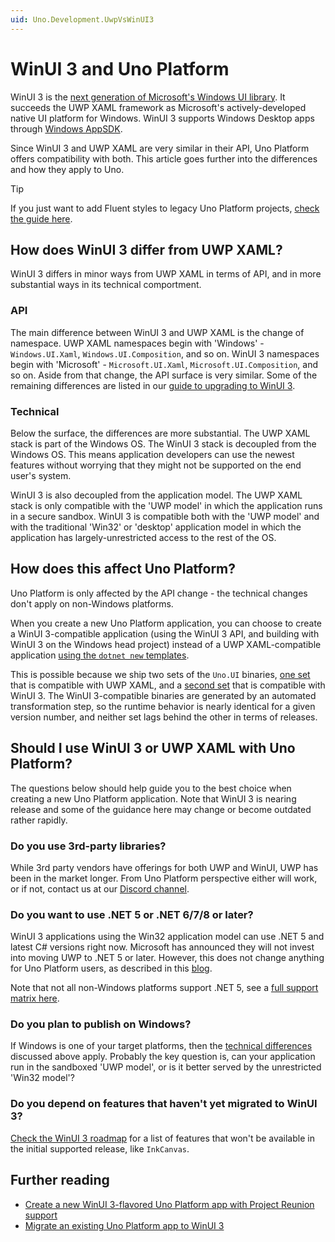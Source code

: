 ```yaml
---
uid: Uno.Development.UwpVsWinUI3
---
```


# WinUI 3 and Uno Platform

WinUI 3 is the [next generation of Microsoft's Windows UI library](https://learn.microsoft.com/windows/apps/winui/). It succeeds the UWP XAML framework as Microsoft's actively-developed native UI platform for Windows. WinUI 3 supports Windows Desktop apps through [Windows AppSDK](https://learn.microsoft.com/windows/apps/windows-app-sdk/).

Since WinUI 3 and UWP XAML are very similar in their API, Uno Platform offers compatibility with both. This article goes further into the differences and how they apply to Uno.

> [!TIP]
> If you just want to add Fluent styles to legacy Uno Platform projects, [check the guide here](features/using-winui2.md).

## How does WinUI 3 differ from UWP XAML?

WinUI 3 differs in minor ways from UWP XAML in terms of API, and in more substantial ways in its technical comportment.

### API

The main difference between WinUI 3 and UWP XAML is the change of namespace. UWP XAML namespaces begin with 'Windows' - `Windows.UI.Xaml`, `Windows.UI.Composition`, and so on. WinUI 3 namespaces begin with 'Microsoft' - `Microsoft.UI.Xaml`, `Microsoft.UI.Composition`, and so on. Aside from that change, the API surface is very similar. Some of the remaining differences are listed in our [guide to upgrading to WinUI 3](updating-to-winui3.md).

### Technical

Below the surface, the differences are more substantial. The UWP XAML stack is part of the Windows OS. The WinUI 3 stack is decoupled from the Windows OS. This means application developers can use the newest features without worrying that they might not be supported on the end user's system.

WinUI 3 is also decoupled from the application model. The UWP XAML stack is only compatible with the 'UWP model' in which the application runs in a secure sandbox. WinUI 3 is compatible both with the 'UWP model' and with the traditional 'Win32' or 'desktop' application model in which the application has largely-unrestricted access to the rest of the OS.

## How does this affect Uno Platform?

Uno Platform is only affected by the API change - the technical changes don't apply on non-Windows platforms.

When you create a new Uno Platform application, you can choose to create a WinUI 3-compatible application (using the WinUI 3 API, and building with WinUI 3 on the Windows head project) instead of a UWP XAML-compatible application [using the `dotnet new` templates](get-started-dotnet-new.md#uno-platform-blank-application-for-winappsdk---winui-3).

This is possible because we ship two sets of the `Uno.UI` binaries, [one set](https://www.nuget.org/packages/Uno.UI/) that is compatible with UWP XAML, and a [second set](https://www.nuget.org/packages/Uno.WinUI/) that is compatible with WinUI 3. The WinUI 3-compatible binaries are generated by an automated transformation step, so the runtime behavior is nearly identical for a given version number, and neither set lags behind the other in terms of releases.

## Should I use WinUI 3 or UWP XAML with Uno Platform?

The questions below should help guide you to the best choice when creating a new Uno Platform application. Note that WinUI 3 is nearing release and some of the guidance here may change or become outdated rather rapidly.

### Do you use 3rd-party libraries?

While 3rd party vendors have offerings for both UWP and WinUI, UWP has been in the market longer. From Uno Platform perspective either will work, or if not, contact us at our [Discord channel](https://platform.uno/discord).

### Do you want to use .NET 5 or .NET 6/7/8 or later?

WinUI 3 applications using the Win32 application model can use .NET 5 and latest C# versions right now. Microsoft has announced they will not invest into moving UWP to .NET 5 or later. However, this does not change anything for Uno Platform users, as described in this [blog](https://platform.uno/blog/recent-uwp-and-net-5-net-6-news-and-uno-platform-plans/).

Note that not all non-Windows platforms support .NET 5, see a [full support matrix here](net-version-support.md).

### Do you plan to publish on Windows?

If Windows is one of your target platforms, then the [technical differences](#technical) discussed above apply. Probably the key question is, can your application run in the sandboxed 'UWP model', or is it better served by the unrestricted 'Win32 model'?

### Do you depend on features that haven't yet migrated to WinUI 3?

[Check the WinUI 3 roadmap](https://github.com/microsoft/microsoft-ui-xaml/blob/master/docs/roadmap.md#winui-30-feature-roadmap) for a list of features that won't be available in the initial supported release, like `InkCanvas`.

## Further reading

* [Create a new WinUI 3-flavored Uno Platform app with Project Reunion support](get-started-winui3.md)
* [Migrate an existing Uno Platform app to WinUI 3](updating-to-winui3.md)
